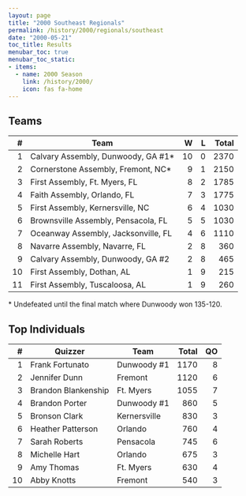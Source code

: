```yaml
---
layout: page
title: "2000 Southeast Regionals"
permalink: /history/2000/regionals/southeast
date: "2000-05-21"
toc_title: Results
menubar_toc: true
menubar_toc_static:
- items:
  - name: 2000 Season
    link: /history/2000/
    icon: fas fa-home
---
```


## Teams

|    # | Team                                |    W |    L | Total |
| ---: | ----------------------------------- | ---: | ---: | ----: |
|    1 | Calvary Assembly, Dunwoody, GA #1*  |   10 |    0 |  2370 |
|    2 | Cornerstone Assembly, Fremont, NC*  |    9 |    1 |  2150 |
|    3 | First Assembly, Ft. Myers, FL       |    8 |    2 |  1785 |
|    4 | Faith Assembly, Orlando, FL         |    7 |    3 |  1775 |
|    5 | First Assembly, Kernersville, NC    |    6 |    4 |  1030 |
|    6 | Brownsville Assembly, Pensacola, FL |    5 |    5 |  1030 |
|    7 | Oceanway Assembly, Jacksonville, FL |    4 |    6 |  1110 |
|    8 | Navarre Assembly, Navarre, FL       |    2 |    8 |   360 |
|    9 | Calvary Assembly, Dunwoody, GA #2   |    2 |    8 |   465 |
|   10 | First Assembly, Dothan, AL          |    1 |    9 |   215 |
|   11 | First Assembly, Tuscaloosa, AL      |    1 |    9 |   260 |

\* Undefeated until the final match where Dunwoody won 135-120.

## Top Individuals

|    # | Quizzer             | Team         | Total |   QO |
| ---: | ------------------- | ------------ | ----: | ---: |
|    1 | Frank Fortunato     | Dunwoody #1  |  1170 |    8 |
|    2 | Jennifer Dunn       | Fremont      |  1120 |    6 |
|    3 | Brandon Blankenship | Ft. Myers    |  1055 |    7 |
|    4 | Brandon Porter      | Dunwoody #1  |   860 |    5 |
|    5 | Bronson Clark       | Kernersville |   830 |    3 |
|    6 | Heather Patterson   | Orlando      |   760 |    4 |
|    7 | Sarah Roberts       | Pensacola    |   745 |    6 |
|    8 | Michelle Hart       | Orlando      |   675 |    3 |
|    9 | Amy Thomas          | Ft. Myers    |   630 |    4 |
|   10 | Abby Knotts         | Fremont      |   540 |    3 |

